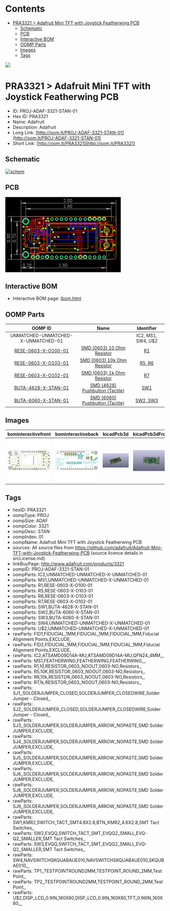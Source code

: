 



Contents
========

* [PRA3321 > Adafruit Mini TFT with Joystick Featherwing PCB](#pra3321--adafruit-mini-tft-with-joystick-featherwing-pcb)
	* [Schematic](#schematic)
	* [PCB](#pcb)
	* [Interactive BOM](#interactive-bom)
	* [OOMP Parts](#oomp-parts)
	* [Images](#images)
	* [Tags](#tags)
  
![][im]
# PRA3321 > Adafruit Mini TFT with Joystick Featherwing PCB

- ID: PROJ-ADAF-3321-STAN-01
- Hex ID: PRA3321
- Name: Adafruit
- Description: Adafruit
- Long Link: [http://oom.lt/PROJ-ADAF-3321-STAN-01](http://oom.lt/PROJ-ADAF-3321-STAN-01)
- Short Link: [http://oom.lt/PRA3321](http://oom.lt/PRA3321)

## Schematic
  
[![schem](eagleSchemImage.png)](eagleSchemImage.png)
## PCB
  
[![pcb](eagleImage.png)](eagleImage.png)
## Interactive BOM

- Interactive BOM page: [ibom.html](https://htmlpreview.github.io/?https://github.com/oomlout/oomlout_OOMP_projects/blob/main/PROJ-ADAF-3321-STAN-01/kicad/bom/ibom.html)

## OOMP Parts
  

|OOMP ID|Name|Identifier|
| :---: | :---: | :---: |
|UNMATCHED-UNMATCHED-X-UNMATCHED-01||IC2, MS1, SW4, U$2|
|[RESE-0603-X-O100-01](https://github.com/oomlout/oomlout_OOMP_parts/tree/main/RESE-0603-X-O100-01/)|[SMD (0603) 10 Ohm Resistor](https://github.com/oomlout/oomlout_OOMP_parts/tree/main/RESE-0603-X-O100-01/)|[R1](https://github.com/oomlout/oomlout_OOMP_parts/tree/main/RESE-0603-X-O100-01/)|
|[RESE-0603-X-O103-01](https://github.com/oomlout/oomlout_OOMP_parts/tree/main/RESE-0603-X-O103-01/)|[SMD (0603) 10k Ohm Resistor](https://github.com/oomlout/oomlout_OOMP_parts/tree/main/RESE-0603-X-O103-01/)|[R5, R6](https://github.com/oomlout/oomlout_OOMP_parts/tree/main/RESE-0603-X-O103-01/)|
|[RESE-0603-X-O102-01](https://github.com/oomlout/oomlout_OOMP_parts/tree/main/RESE-0603-X-O102-01/)|[SMD (0603) 1k Ohm Resistor](https://github.com/oomlout/oomlout_OOMP_parts/tree/main/RESE-0603-X-O102-01/)|[R7](https://github.com/oomlout/oomlout_OOMP_parts/tree/main/RESE-0603-X-O102-01/)|
|[BUTA-4628-X-STAN-01](https://github.com/oomlout/oomlout_OOMP_parts/tree/main/BUTA-4628-X-STAN-01/)|[SMD (4628) Pushbutton (Tactile)](https://github.com/oomlout/oomlout_OOMP_parts/tree/main/BUTA-4628-X-STAN-01/)|[SW1](https://github.com/oomlout/oomlout_OOMP_parts/tree/main/BUTA-4628-X-STAN-01/)|
|[BUTA-6060-X-STAN-01](https://github.com/oomlout/oomlout_OOMP_parts/tree/main/BUTA-6060-X-STAN-01/)|[SMD (6060) Pushbutton (Tactile)](https://github.com/oomlout/oomlout_OOMP_parts/tree/main/BUTA-6060-X-STAN-01/)|[SW2, SW3](https://github.com/oomlout/oomlout_OOMP_parts/tree/main/BUTA-6060-X-STAN-01/)|

## Images
  
  

|bominteractivefront|bominteractiveback|kicadPcb3d|kicadPcb3dFront|kicadPcb3dBack|eagleImage|eagleSchemImage|pcbdraw|pcbdrawback|
| :---: | :---: | :---: | :---: | :---: | :---: | :---: | :---: | :---: |
|[![bominteractivefront](bomFront_140.png)](bomFront.png)|[![bominteractiveback](bomBack_140.png)](bomBack.png)|[![kicadPcb3d](kicadPcb3d_140.png)](kicadPcb3d.png)|[![kicadPcb3dFront](kicadPcb3dFront_140.png)](kicadPcb3dFront.png)|[![kicadPcb3dBack](kicadPcb3dBack_140.png)](kicadPcb3dBack.png)|[![eagleImage](eagleImage_140.png)](eagleImage.png)|[![eagleSchemImage](eagleSchemImage_140.png)](eagleSchemImage.png)|[![pcbdraw](pcbdraw_140.png)](pcbdraw.png)|[![pcbdrawback](pcbdrawBack_140.png)](pcbdrawBack.png)|

## Tags

- hexID: PRA3321
- oompType: PROJ
- oompSize: ADAF
- oompColor: 3321
- oompDesc: STAN
- oompIndex: 01
- oompName: Adafruit Mini TFT with Joystick Featherwing PCB
- sources: All source files from https://github.com/adafruit/Adafruit-Mini-TFT-with-Joystick-Featherwing-PCB (source licence details in srcLicense.md)
- linkBuyPage: http://www.adafruit.com/products/3321
- oompID: PROJ-ADAF-3321-STAN-01
- oompParts: IC2,UNMATCHED-UNMATCHED-X-UNMATCHED-01
- oompParts: MS1,UNMATCHED-UNMATCHED-X-UNMATCHED-01
- oompParts: R1,RESE-0603-X-O100-01
- oompParts: R5,RESE-0603-X-O103-01
- oompParts: R6,RESE-0603-X-O103-01
- oompParts: R7,RESE-0603-X-O102-01
- oompParts: SW1,BUTA-4628-X-STAN-01
- oompParts: SW2,BUTA-6060-X-STAN-01
- oompParts: SW3,BUTA-6060-X-STAN-01
- oompParts: SW4,UNMATCHED-UNMATCHED-X-UNMATCHED-01
- oompParts: U$2,UNMATCHED-UNMATCHED-X-UNMATCHED-01
- rawParts: FID1,FIDUCIAL_1MM,FIDUCIAL_1MM,FIDUCIAL_1MM,Fiducial Alignment Points,EXCLUDE,
- rawParts: FID2,FIDUCIAL_1MM,FIDUCIAL_1MM,FIDUCIAL_1MM,Fiducial Alignment Points,EXCLUDE,
- rawParts: IC2,ATSAMD09D14A-MU,ATSAMD09D14A-MU,QFN24_4MM,,,
- rawParts: MS1,FEATHERWING,FEATHERWING,FEATHERWING,,,
- rawParts: R1,10,RESISTOR_0603_NOOUT,0603-NO,Resistors,,
- rawParts: R5,10K,RESISTOR_0603_NOOUT,0603-NO,Resistors,,
- rawParts: R6,10k,RESISTOR_0603_NOOUT,0603-NO,Resistors,,
- rawParts: R7,1k,RESISTOR_0603_NOOUT,0603-NO,Resistors,,
- rawParts: SJ1,,SOLDERJUMPER_CLOSED,SOLDERJUMPER_CLOSEDWIRE,Solder Jumper - Closed,,
- rawParts: SJ2,,SOLDERJUMPER_CLOSED,SOLDERJUMPER_CLOSEDWIRE,Solder Jumper - Closed,,
- rawParts: SJ3,,SOLDERJUMPER,SOLDERJUMPER_ARROW_NOPASTE,SMD Solder JUMPER,EXCLUDE,
- rawParts: SJ4,,SOLDERJUMPER,SOLDERJUMPER_ARROW_NOPASTE,SMD Solder JUMPER,EXCLUDE,
- rawParts: SJ5,,SOLDERJUMPER,SOLDERJUMPER_ARROW_NOPASTE,SMD Solder JUMPER,EXCLUDE,
- rawParts: SJ6,,SOLDERJUMPER,SOLDERJUMPER_ARROW_NOPASTE,SMD Solder JUMPER,EXCLUDE,
- rawParts: SJ8,,SOLDERJUMPER,SOLDERJUMPER_ARROW_NOPASTE,SMD Solder JUMPER,EXCLUDE,
- rawParts: SJ9,,SOLDERJUMPER,SOLDERJUMPER_ARROW_NOPASTE,SMD Solder JUMPER,EXCLUDE,
- rawParts: SW1,KMR2,SWITCH_TACT_SMT4.6X2.8,BTN_KMR2_4.6X2.8,SMT Tact Switches,,
- rawParts: SW2,EVQQ,SWITCH_TACT_SMT_EVQQ2_SMALL,EVQ-Q2_SMALLER,SMT Tact Switches,,
- rawParts: SW3,EVQQ,SWITCH_TACT_SMT_EVQQ2_SMALL,EVQ-Q2_SMALLER,SMT Tact Switches,,
- rawParts: SW4,NAVSWITCHSKQUABAUE010,NAVSWITCHSKQUABAUE010,SKQUBAE010,,,
- rawParts: TP1,,TESTPOINTROUND2MM,TESTPOINT_ROUND_2MM,Test Point,,
- rawParts: TP2,,TESTPOINTROUND2MM,TESTPOINT_ROUND_2MM,Test Point,,
- rawParts: U$2,DISP_LCD_0.9IN_160X80,DISP_LCD_0.9IN_160X80,TFT_0.96IN_160X80,,,



[im]: kicadPcb3d_450.png
